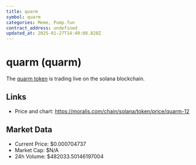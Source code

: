 ```yaml
---
title: quarm
symbol: quarm
categories: Meme, Pump.fun
contract_address: undefined
updated_at: 2025-01-27T14:49:08.828Z
---
```


# quarm (quarm)
The [quarm token](https://moralis.com/chain/solana/token/price/quarm-12) is trading live on the solana blockchain.

## Links
- Price and chart: https://moralis.com/chain/solana/token/price/quarm-12

## Market Data
- Current Price: $0.000704737
- Market Cap: $N/A
- 24h Volume: $482033.50146197004
